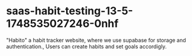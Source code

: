 # saas-habit-testing-13-5-1748535027246-0nhf
"Habito" a habit tracker website, where we use supabase for storage and authentication., Users can create habits and set goals accordigly.
